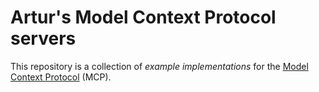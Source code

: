 # Artur's Model Context Protocol servers

This repository is a collection of *example implementations* for the [Model Context Protocol](https://modelcontextprotocol.io/) (MCP).
